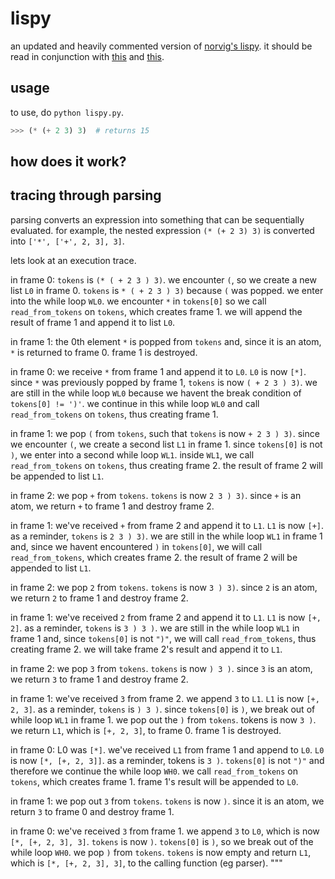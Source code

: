 # lispy
an updated and heavily commented version of [norvig's lispy](http://norvig.com/lispy.html). it should be read in conjunction with [this](http://pythonpracticeprojects.com/lisp.html) and [this](http://www.michaelnielsen.org/ddi/lisp-as-the-maxwells-equations-of-software/).

## usage
to use, do `python lispy.py`.
```python
>>> (* (+ 2 3) 3)  # returns 15
```

## how does it work?
## tracing through parsing
parsing converts an expression into something that can be sequentially evaluated. for example, the nested expression `(* (+ 2 3) 3)` is converted into `['*', ['+', 2, 3], 3]`.

lets look at an execution trace.

in frame 0: `tokens` is `(* ( + 2 3 ) 3)`. we encounter `(`, so we create a new list `L0` in frame 0. `tokens` is `* ( + 2 3 ) 3)` because `(` was popped. we enter into the while loop `WL0`. we encounter `*` in `tokens[0]` so we call `read_from_tokens` on `tokens`, which creates frame 1. we will append the result of frame 1 and append it to list `L0`.

in frame 1: the 0th element `*` is popped from `tokens` and, since it is an atom, `*` is returned to frame 0. frame 1 is destroyed. 

in frame 0: we receive `*` from frame 1 and append it to `L0`. `L0` is now `[*]`. since `*` was previously popped by frame 1, `tokens` is now `( + 2 3 ) 3)`. we are still in the while loop `WL0` because we havent the break condition of `tokens[0] != ')'`. we continue in this while loop `WL0` and call `read_from_tokens` on `tokens`, thus creating frame 1. 

in frame 1: we pop `(` from `tokens`, such that `tokens` is now `+ 2 3 ) 3)`. since we encounter `(`, we create a second list `L1` in frame 1. since `tokens[0]` is not `)`, we enter into a second while loop `WL1`. inside `WL1`, we call `read_from_tokens` on `tokens`, thus creating frame 2. the result of frame 2 will be appended to list `L1`.

in frame 2: we pop `+` from `tokens`. `tokens` is now `2 3 ) 3)`. since `+` is an atom, we return `+` to frame 1 and destroy frame 2.

in frame 1: we've received `+` from frame 2 and append it to `L1`. `L1` is now `[+]`. as a reminder, `tokens` is `2 3 ) 3)`. we are still in the while loop `WL1` in frame 1 and, since we havent encountered `)` in `tokens[0]`, we will call `read_from_tokens`, which creates frame 2. the result of frame 2 will be appended to list `L1`.

in frame 2: we pop `2` from `tokens`. `tokens` is now `3 ) 3)`. since `2` is an atom, we return `2` to frame 1 and destroy frame 2. 

in frame 1: we've received `2` from frame 2 and append it to `L1`. `L1` is now `[+, 2]`. as a reminder, `tokens` is `3 ) 3 )`. we are still in the while loop `WL1` in frame 1 and, since `tokens[0]` is not `")"`, we will call `read_from_tokens`, thus creating frame 2. we will take frame 2's result and append it to `L1`.

in frame 2: we pop `3` from `tokens`. `tokens` is now `) 3 )`. since `3` is an atom, we return `3` to frame 1 and destroy frame 2.

in frame 1: we've received `3` from frame 2. we append `3` to `L1`. `L1` is now `[+, 2, 3]`. as a reminder, `tokens` is `) 3 )`. since `tokens[0]` is `)`, we break out of while loop `WL1` in frame 1. we pop out the `)` from `tokens`. tokens is now `3 )`. we return `L1`, which is `[+, 2, 3]`, to frame 0. frame 1 is destroyed.

in frame 0: L0 was `[*]`. we've received `L1` from frame 1 and append to `L0`.  `L0` is now `[*, [+, 2, 3]]`. as a reminder, tokens is `3 )`. `tokens[0]` is not `")"` and therefore we continue the while loop `WH0`. we call `read_from_tokens` on `tokens`, which creates frame 1. frame 1's result will be appended to `L0`.

in frame 1: we pop out `3` from `tokens`. `tokens` is now `)`. since it is an atom, we return `3` to frame 0 and destroy frame 1.

in frame 0: we've received `3` from frame 1. we append `3` to `L0`, which is now `[*, [+, 2, 3], 3]`. `tokens` is now `)`. `tokens[0]` is `)`, so we break out of the while loop `WH0`. we pop `)` from `tokens`. `tokens` is now empty and return `L1`, which is `[*, [+, 2, 3], 3]`, to the calling function (eg parser). 
"""